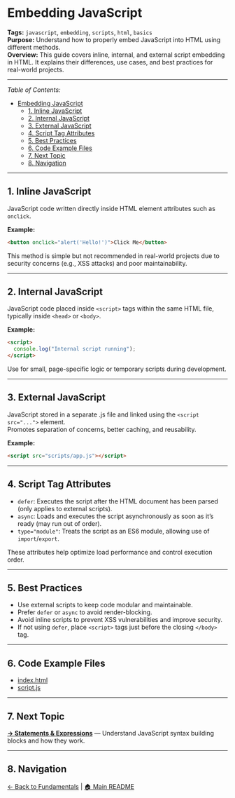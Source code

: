 # Embedding JavaScript

**Tags:** `javascript`, `embedding`, `scripts`, `html`, `basics`  
**Purpose:** Understand how to properly embed JavaScript into HTML using different methods.  
**Overview:** This guide covers inline, internal, and external script embedding in HTML. It explains their differences, use cases, and best practices for real-world projects.

---

_Table of Contents:_

- [Embedding JavaScript](#embedding-javascript)
  - [1. Inline JavaScript](#1-inline-javascript)
  - [2. Internal JavaScript](#2-internal-javascript)
  - [3. External JavaScript](#3-external-javascript)
  - [4. Script Tag Attributes](#4-script-tag-attributes)
  - [5. Best Practices](#5-best-practices)
  - [6. Code Example Files](#6-code-example-files)
  - [7. Next Topic](#7-next-topic)
  - [8. Navigation](#8-navigation)

---

## 1. Inline JavaScript

JavaScript code written directly inside HTML element attributes such as `onclick`.

**Example:**

```html
<button onclick="alert('Hello!')">Click Me</button>
```

This method is simple but not recommended in real-world projects due to security concerns (e.g., XSS attacks) and poor maintainability.

---

## 2. Internal JavaScript

JavaScript code placed inside `<script>` tags within the same HTML file, typically inside `<head>` or `<body>`.

**Example:**

```html
<script>
  console.log("Internal script running");
</script>
```

Use for small, page-specific logic or temporary scripts during development.

---

## 3. External JavaScript

JavaScript stored in a separate .js file and linked using the `<script src="...">` element.  
Promotes separation of concerns, better caching, and reusability.

**Example:**

```html
<script src="scripts/app.js"></script>
```

---

## 4. Script Tag Attributes

- `defer`: Executes the script after the HTML document has been parsed (only applies to external scripts).  
- `async`: Loads and executes the script asynchronously as soon as it’s ready (may run out of order).  
- `type="module"`: Treats the script as an ES6 module, allowing use of `import`/`export`.

These attributes help optimize load performance and control execution order.

---

## 5. Best Practices

- Use external scripts to keep code modular and maintainable.  
- Prefer `defer` or `async` to avoid render-blocking.  
- Avoid inline scripts to prevent XSS vulnerabilities and improve security.  
- If not using `defer`, place `<script>` tags just before the closing `</body>` tag.

---

## 6. Code Example Files

- [index.html](index.html)  
- [script.js](script.js)

---

## 7. Next Topic

**[→ Statements & Expressions](../04-statements-expressions/README.md)** — Understand JavaScript syntax building blocks and how they work.

---

## 8. Navigation

[← Back to Fundamentals](../README.md) | [🏠 Main README](../../README.md)
